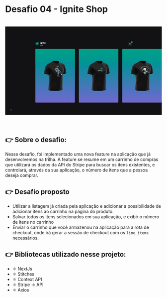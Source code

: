 # Desafio 04 - Ignite Shop
<h1 align="center">
  <img alt="ignite-shop" src="./src/assets/ignite-shop.gif" align="center" style="max-width: 100%;"/>
</h1>
<br>

## :point_right: Sobre o desafio:
Nesse desafio, foi implementado uma nova feature na aplicação que já desenvolvemos na trilha. A feature se resume em um carrinho de compras que utilizará os dados da API do Stripe para buscar os itens existentes, e controlará, através da sua aplicação, o número de itens que a pessoa deseja comprar.

## :point_right: Desafio proposto
- Utilizar a listagem já criada pela aplicação e adicionar a possibilidade de adicionar itens ao carrinho na página do produto.
- Salvar todos os itens selecionados em sua aplicação, e exibir o número de itens no carrinho
- Enviar o carrinho que você armazenou na aplicação para a rota de checkout, onde irá gerar a sessão de checkout com os `line_items` necessários.

## :point_right: Bibliotecas utilizado nesse projeto:
- ⚛️ NextJs
- ⚛️ Stitches 
- ⚛️ Context API
- ⚛️ Stripe -> API
- ⚛️ Axios
